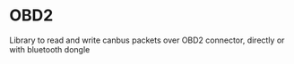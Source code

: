 # OBD2
Library to read and write canbus packets over OBD2 connector, directly or with bluetooth dongle
